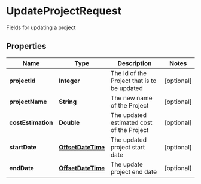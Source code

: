

# UpdateProjectRequest

Fields for updating a project
## Properties

Name | Type | Description | Notes
------------ | ------------- | ------------- | -------------
**projectId** | **Integer** | The Id of the Project that is to be updated |  [optional]
**projectName** | **String** | The new name of the Project |  [optional]
**costEstimation** | **Double** | The updated estimated cost of the Project |  [optional]
**startDate** | [**OffsetDateTime**](OffsetDateTime.md) | The updated project start date |  [optional]
**endDate** | [**OffsetDateTime**](OffsetDateTime.md) | The update project end date |  [optional]



